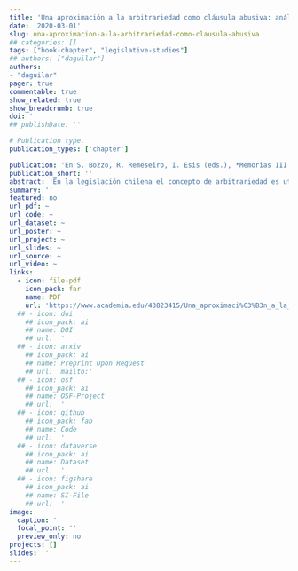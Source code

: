 ```yaml
---
title: 'Una aproximación a la arbitrariedad como cláusula abusiva: análisis a la cláusula del no-show'
date: '2020-03-01'
slug: una-aproximacion-a-la-arbitrariedad-como-clausula-abusiva
## categories: []
tags: ["book-chapter", "legislative-studies"]
## authors: ["daguilar"]
authors:
- "daguilar"
pager: true
commentable: true
show_related: true
show_breadcrumb: true
doi: ''
## publishDate: ''

# Publication type.
publication_types: ['chapter']

publication: 'En S. Bozzo, R. Remeseiro, I. Esis (eds.), *Memorias III Congreso Internacional de Regulación y Consumo*. Santiago: RIL Editores'
publication_short: ''
abstract: 'En la legislación chilena el concepto de arbitrariedad es utilizado, a través del artículo 16 letra a) de la Ley 19.496, como una causal para determinar la abusividad de una cláusula en un contrato de adhesión, sin embargo, no se define qué se entiende por tal. Este artículo aborda la noción de cláusulas abusivas y, en específico, el concepto de arbitrariedad, utilizando un caso del mercado de servicios de transporte aéreo de pasajeros como ejemplo, con el objetivo de prestar sustento a la invocación que se realiza de dicha norma. A partir de un análisis comparado para entender el tratamiento que distintas legislaciones latinoamericanas realizan sobre las cláusulas abusivas y la arbitrariedad como causal, se indagarán los criterios que el Servicio Nacional del Consumidor (SERNAC) ha utilizado en Chile para imputarla; procediéndose a exponer algunos de los criterios jurisprudenciales que se han elaborado para sancionar su vulneración. Finalmente, luego de examinar la cláusula del no show se reflexiona que, aun cuando la norma chilena no provee de una definición para el concepto de arbitrariedad, es posible concluir, a partir de la jurisprudencia, que esta se refiere a toda cláusula contractual donde sea posible observar una posición de abuso exorbitante con correlativo riesgo de detrimento y subordinación de la contraparte débil y que no cuente con una justificación alguna que la explique.'
summary: ''
featured: no
url_pdf: ~
url_code: ~
url_dataset: ~
url_poster: ~
url_project: ~
url_slides: ~
url_source: ~
url_video: ~
links:
  - icon: file-pdf
    icon_pack: far
    name: PDF
    url: 'https://www.academia.edu/43823415/Una_aproximaci%C3%B3n_a_la_arbitrariedad_como_cl%C3%A1usula_abusiva_an%C3%A1lisis_a_la_cl%C3%A1usula_del_no_show'
  ## - icon: doi
    ## icon_pack: ai
    ## name: DOI
    ## url: ''
  ## - icon: arxiv
    ## icon_pack: ai
    ## name: Preprint Upon Request
    ## url: 'mailto:'
  ## - icon: osf
    ## icon_pack: ai
    ## name: OSF-Project
    ## url: ''
  ## - icon: github
    ## icon_pack: fab
    ## name: Code
    ## url: ''
  ## - icon: dataverse
    ## icon_pack: ai
    ## name: Dataset
    ## url: ''
  ## - icon: figshare
    ## icon_pack: ai
    ## name: SI-File
    ## url: ''
image:
  caption: ''
  focal_point: ''
  preview_only: no
projects: []
slides: ''
---
```

